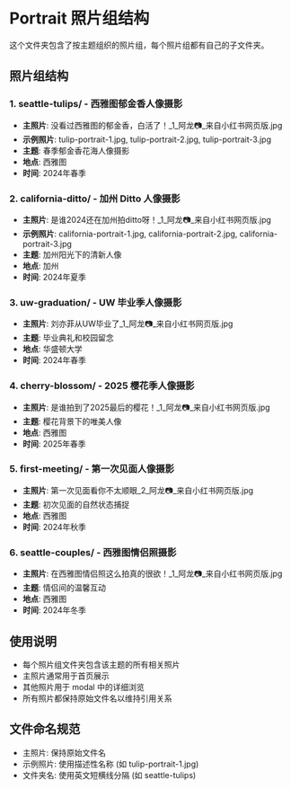 # Portrait 照片组结构

这个文件夹包含了按主题组织的照片组，每个照片组都有自己的子文件夹。

## 照片组结构

### 1. seattle-tulips/ - 西雅图郁金香人像摄影
- **主照片**: 没看过西雅图的郁金香，白活了！_1_阿龙📷_来自小红书网页版.jpg
- **示例照片**: tulip-portrait-1.jpg, tulip-portrait-2.jpg, tulip-portrait-3.jpg
- **主题**: 春季郁金香花海人像摄影
- **地点**: 西雅图
- **时间**: 2024年春季

### 2. california-ditto/ - 加州 Ditto 人像摄影
- **主照片**: 是谁2024还在加州拍ditto呀！_1_阿龙📷_来自小红书网页版.jpg
- **示例照片**: california-portrait-1.jpg, california-portrait-2.jpg, california-portrait-3.jpg
- **主题**: 加州阳光下的清新人像
- **地点**: 加州
- **时间**: 2024年夏季

### 3. uw-graduation/ - UW 毕业季人像摄影
- **主照片**: 刘亦菲从UW毕业了_1_阿龙📷_来自小红书网页版.jpg
- **主题**: 毕业典礼和校园留念
- **地点**: 华盛顿大学
- **时间**: 2024年春季

### 4. cherry-blossom/ - 2025 樱花季人像摄影
- **主照片**: 是谁拍到了2025最后的樱花！_1_阿龙📷_来自小红书网页版.jpg
- **主题**: 樱花背景下的唯美人像
- **地点**: 西雅图
- **时间**: 2025年春季

### 5. first-meeting/ - 第一次见面人像摄影
- **主照片**: 第一次见面看你不太顺眼_2_阿龙📷_来自小红书网页版.jpg
- **主题**: 初次见面的自然状态捕捉
- **地点**: 西雅图
- **时间**: 2024年秋季

### 6. seattle-couples/ - 西雅图情侣照摄影
- **主照片**: 在西雅图情侣照这么拍真的很欲！_1_阿龙📷_来自小红书网页版.jpg
- **主题**: 情侣间的温馨互动
- **地点**: 西雅图
- **时间**: 2024年冬季

## 使用说明

- 每个照片组文件夹包含该主题的所有相关照片
- 主照片通常用于首页展示
- 其他照片用于 modal 中的详细浏览
- 所有照片都保持原始文件名以维持引用关系

## 文件命名规范

- 主照片: 保持原始文件名
- 示例照片: 使用描述性名称 (如 tulip-portrait-1.jpg)
- 文件夹名: 使用英文短横线分隔 (如 seattle-tulips)
